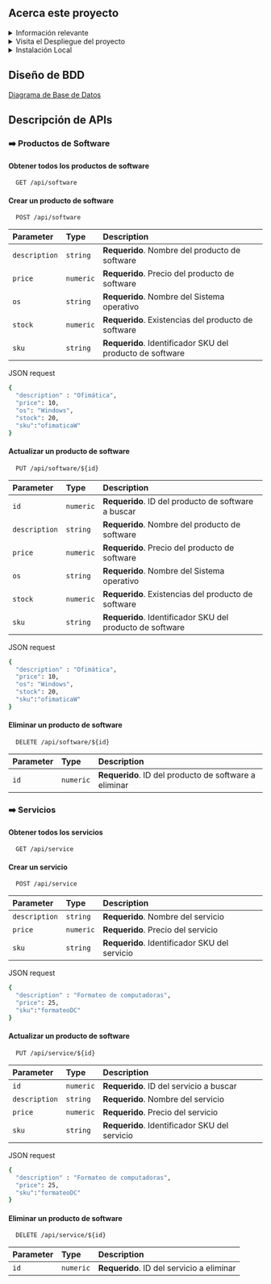 ## Acerca este proyecto

<details>
<summary>Información relevante</summary>
Una empresa de venta de software y servicios de soporte, requiere implementar un sistema para 
poder gestionar su oferta de productos, los mismos detallados a continuación:
    
### Software:
- Antivirus ($5 para Windows, $7 para Mac), en existencia 10 para cada S.O.
respectivamente.
- Ofimática ($10 para Windows, $12 para Mac), en existencia 20 para cada S.O.
respectivamente.
- Editor de video ($20 para Windows, $22 para Mac), en existencia 30 para cada S.O. 
respectivamente.

### Servicios:
- Formateo de computadores ($25)
- Mantenimiento ($30)
- Hora de soporte en software ($50)
### Requerimientos funcionales 
1. El usuario del sistema podría generar operaciones CRUD, tanto para software como 
servicios.
2. Al agregar una licencia de software, debería generarse automáticamente un serial de 100 
caracteres asignado a la misma, este serial no puede repetirse.
3. Tanto software como servicios deben tener un identificador SKU irrepetible de 10 
caracteres, ingresado manualmente.
4. La API debe ser segura.
</details>

<details>
<summary>Visita el Despliegue del proyecto</summary>
    
[Documentación en PostMan](https://app.getpostman.com/join-team?invite_code=1eaf4e4a47f0aec6f7830e24b5722978&target_code=41ed96a356da168c158657e112c0a1ee)
    
[Despliegue del proyecto Laravel](https://challenge-abitmedia-app-production.up.railway.app)
</details>

<details>
<summary>Instalación Local</summary>

Clonar o descargar [ZIP](https://github.com/jhon-torres/challenge-abitmedia-app/archive/refs/heads/master.zip)

```bash
  composer install 
  cp .env.example .env 
  php artisan key:generate
```
Posterior configurar las variables de entorno.

A continuación, configurar la Base de Datos con nombre especificado en las variables en MyAdmin`
```bash
  php artisan migrate 
  npm install   
```
Ejecutar el proyecto
```bash
  php artisan serve
```
</details>

## Diseño de BDD
[Diagrama de Base de Datos](https://dbdiagram.io/d/Copy-of-DB-products-and-services-Abitmedia-65f1be42b1f3d4062cd6fc96)

## Descripción de APIs
### ➡️ Productos de Software
#### Obtener todos los productos de software
```http
  GET /api/software
```
#### Crear un producto de software
```http
  POST /api/software
```
| Parameter | Type     | Description                |
| :-------- | :------- | :------------------------- |
| `description` | `string` | **Requerido**. Nombre del producto de software |
| `price` | `numeric` | **Requerido**. Precio del producto de software |
| `os` | `string` | **Requerido**. Nombre del Sistema operativo |
| `stock` | `numeric` | **Requerido**. Existencias del producto de software |
| `sku` | `string` | **Requerido**. Identificador SKU del producto de software |

JSON request
```bash
{
  "description" : "Ofimática",
  "price": 10,
  "os": "Windows",
  "stock": 20,
  "sku":"ofimaticaW"
}
```

#### Actualizar un producto de software
```http
  PUT /api/software/${id}
```
| Parameter | Type     | Description                |
| :-------- | :------- | :------------------------- |
| `id` | `numeric` | **Requerido**. ID del producto de software a buscar |
| `description` | `string` | **Requerido**. Nombre del producto de software |
| `price` | `numeric` | **Requerido**. Precio del producto de software |
| `os` | `string` | **Requerido**. Nombre del Sistema operativo |
| `stock` | `numeric` | **Requerido**. Existencias del producto de software |
| `sku` | `string` | **Requerido**. Identificador SKU del producto de software |

JSON request
```bash
{
  "description" : "Ofimática",
  "price": 10,
  "os": "Windows",
  "stock": 20,
  "sku":"ofimaticaW"
}
```

#### Eliminar un producto de software
```http
  DELETE /api/software/${id}
```
| Parameter | Type     | Description                |
| :-------- | :------- | :------------------------- |
| `id` | `numeric` | **Requerido**. ID del producto de software a eliminar |


### ➡️ Servicios
#### Obtener todos los servicios
```http
  GET /api/service
```
#### Crear un servicio
```http
  POST /api/service
```
| Parameter | Type     | Description                |
| :-------- | :------- | :------------------------- |
| `description` | `string` | **Requerido**. Nombre del servicio |
| `price` | `numeric` | **Requerido**. Precio del servicio |
| `sku` | `string` | **Requerido**. Identificador SKU del servicio |

JSON request
```bash
{
  "description" : "Formateo de computadoras",
  "price": 25,
  "sku":"formateoDC"
}
```

#### Actualizar un producto de software
```http
  PUT /api/service/${id}
```
| Parameter | Type     | Description                |
| :-------- | :------- | :------------------------- |
| `id` | `numeric` | **Requerido**. ID del servicio a buscar |
| `description` | `string` | **Requerido**. Nombre del servicio |
| `price` | `numeric` | **Requerido**. Precio del servicio |
| `sku` | `string` | **Requerido**. Identificador SKU del servicio |

JSON request
```bash
{
  "description" : "Formateo de computadoras",
  "price": 25,
  "sku":"formateoDC"
}
```

#### Eliminar un producto de software
```http
  DELETE /api/service/${id}
```
| Parameter | Type     | Description                |
| :-------- | :------- | :------------------------- |
| `id` | `numeric` | **Requerido**. ID del servicio a eliminar |
